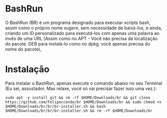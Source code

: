 # BashRun
O BashRun (BR) é um programa designado para executar scripts bash, assim como o próprio nome sugere, sem necessidade de baixá-los, e ainda, criando um ID personalizado para executá-los com apenas uma palavra ao invés de uma URL (Assim como no APT - Você não precisa da localização do pacote .DEB para instalá-lo como no dpkg, você apenas precisa do nome do pacote),
# Instalação
Para instalar o BashRun, apenas execute o comando abaixo no seu Terminal (Eu sei, assustador. Mas relaxe, você só vai precisar fazer isso uma vez.):
```
sudo apt -y install git && rm -rf $HOME/Downloads/br && git clone https://github.com/Felipecconde/br $HOME/Downloads/br && sudo chmod +x $HOME/Downloads/br/br/br-installer.sh && bash $HOME/Downloads/br/br/br-installer.sh && rm -rf $HOME/Downloads/br
```

